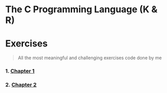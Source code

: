# The C Programming Language (K & R)

# Exercises
> All the most meaningful and challenging exercises code done by me

### 1. [Chapter 1](./exercises/chapter_1/)
### 2. [Chapter 2](./exercises/chapter_2/)
